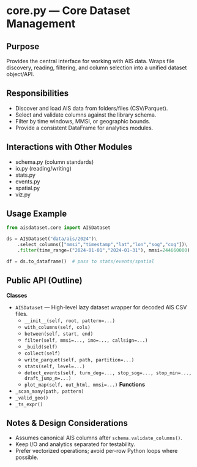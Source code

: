 # core.py — Core Dataset Management

## Purpose
Provides the central interface for working with AIS data. Wraps file discovery, reading, filtering, and column selection into a unified dataset object/API.

## Responsibilities
- Discover and load AIS data from folders/files (CSV/Parquet).
- Select and validate columns against the library schema.
- Filter by time windows, MMSI, or geographic bounds.
- Provide a consistent DataFrame for analytics modules.

## Interactions with Other Modules
- schema.py (column standards)
- io.py (reading/writing)
- stats.py
- events.py
- spatial.py
- viz.py

## Usage Example
```python
from aisdataset.core import AISDataset

ds = AISDataset("data/ais/2024")\
    .select_columns(["mmsi","timestamp","lat","lon","sog","cog"])\
    .filter(time_range=("2024-01-01","2024-01-31"), mmsi=244660000)

df = ds.to_dataframe()  # pass to stats/events/spatial
```

## Public API (Outline)
**Classes**
- `AISDataset` — High-level lazy dataset wrapper for decoded AIS CSV files.
  - `__init__(self, root, pattern=...)`
  - `with_columns(self, cols)`
  - `between(self, start, end)`
  - `filter(self, mmsi=..., imo=..., callsign=...)`
  - `_build(self)`
  - `collect(self)`
  - `write_parquet(self, path, partition=...)`
  - `stats(self, level=...)`
  - `detect_events(self, turn_deg=..., stop_sog=..., stop_min=..., draft_jump_m=...)`
  - `plot_map(self, out_html, mmsi=...)`
**Functions**
- `_scan_many(path, pattern)`
- `_valid_geo()`
- `_ts_expr()`

## Notes & Design Considerations
- Assumes canonical AIS columns after `schema.validate_columns()`.
- Keep I/O and analytics separated for testability.
- Prefer vectorized operations; avoid per-row Python loops where possible.